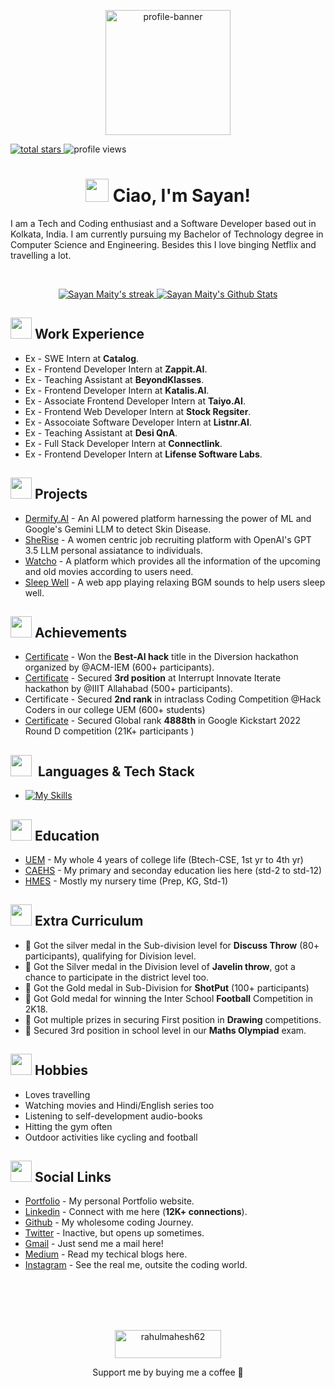 <p align="center">
  <img src="https://media.licdn.com/dms/image/D5616AQFXItKmY2WiHA/profile-displaybackgroundimage-shrink_350_1400/0/1693599519349?e=1727308800&v=beta&t=LNglxvB77y7fh8GuX-MlKcpLdL3m7n8tqBLx3XhNlV8" alt="profile-banner" height="200"/>
</p
<p align="left" display="flex" flexDirection="row">
	<a href="https://github.com/Sayan-Maity?tab=repositories&sort=stargazers">
	  <img alt="total stars" title="Total stars on GitHub" src="https://custom-icon-badges.demolab.com/github/stars/Sayan-Maity?color=55960c&style=for-the-badge&labelColor=488207&logo=star"/>
	</a>
	<a>
	  <img alt="profile views" title="Profile views on GitHub" src="https://komarev.com/ghpvc/?username=Sayan-Maity&style=for-the-badge&color=blue"/>
	</a>
</p>
<h1 align="center" height="19px" gap="1rem"><img src="https://media2.giphy.com/media/v1.Y2lkPTc5MGI3NjExanY4amViYzZnZnVjMmRmdmZ3em5oeGx4bHRodGk3M2d1MDdva3lhNSZlcD12MV9pbnRlcm5hbF9naWZfYnlfaWQmY3Q9cw/SJPm2gTThP43WIwyI4/giphy.webp" width="37"> Ciao, I'm Sayan!</h1>
<p>
	I am a Tech and Coding enthusiast and a Software Developer based out in Kolkata, India. I am currently pursuing my Bachelor of Technology degree in Computer Science and Engineering. Besides this I love binging Netflix and travelling a lot.
</p>

<br/>
<p align="center" display="flex" flexDirection="row">
  <a href="https://github.com/Sayan-Maity/github-readme-streak-stats">
     <img title="🔥 Get streak stats for your profile at git.io/streak-stats" alt="Sayan Maity's streak" src="https://github-readme-stats.vercel.app/api?username=Sayan-Maity&theme=material-palenight&text_color=99FF89&icon_color=C492E3&count_private=true&hide=contribs&show_icons=true"/>
  </a>
  <a href="https://github.com/Sayan-Maity/github-readme-stats">
	  <img alt="Sayan Maity's Github Stats" src="https://github-readme-streak-stats.herokuapp.com?user=Sayan-Maity&theme=material-palenight&hide_border=true&date_format=j%20M%5B%20Y%5D&currStreakLabel=99FF89&currStreakNum=99FF89" />
  </a>
</p>

## <img src="https://media1.giphy.com/media/WmuxJs4o8SvVeuH95p/giphy.webp?cid=ecf05e478xpiq1n0ag1xeig9rfghe1m5n1xnok1wpjpn7epv&ep=v1_stickers_search&rid=giphy.webp&ct=s" width="34">&nbsp;**Work Experience**
* Ex - SWE Intern at **Catalog**. 
* Ex - Frontend Developer Intern at **Zappit.AI**. 
* Ex - Teaching Assistant at **BeyondKlasses**. 
* Ex - Frontend Developer Intern at **Katalis.AI**. 
* Ex - Associate Frontend Developer Intern at **Taiyo.AI**. 
* Ex - Frontend Web Developer Intern at **Stock Regsiter**. 
* Ex - Assocoiate Software Developer Intern at **Listnr.AI**. 
* Ex - Teaching Assistant at **Desi QnA**. 
* Ex - Full Stack Developer Intern at **Connectlink**. 
* Ex - Frontend Developer Intern at **Lifense Software Labs**. 

## <img src="https://media1.giphy.com/media/v1.Y2lkPTc5MGI3NjExaGpzcHBsY2NkOThvMTZsYXJoYms5OXg2Z211ZG9yYzFld2VqMGdnZSZlcD12MV9zdGlja2Vyc19zZWFyY2gmY3Q9cw/1fkd6ZyVpsVB4a3VsO/giphy.webp" width="34">&nbsp;**Projects**
* [Dermify.AI](https://github.com/Sayan-Maity/Derma-Prediction) - An AI powered platform harnessing the power of ML and Google's Gemini LLM to detect Skin Disease.
* [SheRise](https://github.com/Sayan-Maity/SheRise) - A women centric job recruiting platform with OpenAI's GPT 3.5 LLM personal assiatance to individuals.
* [Watcho](https://github.com/Sayan-Maity/Watcho) - A platform which provides all the information of the upcoming and old movies according to users need.
* [Sleep Well](https://github.com/Sayan-Maity/Sleep-Well) - A web app playing relaxing BGM sounds to help users sleep well.

## <img src="https://media4.giphy.com/media/xuZFZEn1xApFPUuN83/giphy.webp?cid=790b7611k5m4lhuknhi5w8jdchimw7aka3kgnlyd8bg40u0o&ep=v1_stickers_search&rid=giphy.webp&ct=s" width="34">&nbsp;**Achievements**
* [Certificate](https://drive.google.com/file/d/1h5U7AGL2P3hVvZrTnNn_MtjAPoCsGqXy/view) - Won the **Best-AI hack** title in the Diversion hackathon organized by @ACM-IEM (600+ participants).
* [Certificate](https://drive.google.com/file/d/1KhpEVulty430_LbtwdGf84HEC7oD2q9x/view) - Secured **3rd position** at Interrupt Innovate Iterate hackathon by @IIIT Allahabad (500+ participants).
* Certificate - Secured **2nd rank** in intraclass Coding Competition @Hack Coders in our college UEM (600+ students)
* [Certificate](https://drive.google.com/file/d/1GnLOEoxs-Y2uB6emKkXTjW60UCyXjIl3/view) - Secured Global rank **4888th** in Google Kickstart 2022 Round D competition (21K+ participants )

## <img src="https://media0.giphy.com/media/kAm4u0lhDCmXnugz6p/200.webp?cid=ecf05e47h24ev10qtfvziw5ene5acs9y3znt7pbc9bfhuhkk&ep=v1_stickers_search&rid=200.webp&ct=ts" width="34">&nbsp; Languages & Tech Stack
* [![My Skills](https://skillicons.dev/icons?i=cpp,java,javascript,typescript,figma,html,css,react,redux,nextjs,tailwind,bootstrap,materialui,sass,styledcomponents,gatsby,d3,nodejs,expressjs,mongodb,mysql,redis,jest,postman,git,github,gitlab,bitbucket,notion,aws,cloudflare,gcp,vercel,docker&perline=13)](https://skillicons.dev)

## <img src="https://media2.giphy.com/media/v1.Y2lkPTc5MGI3NjExZ3NwNWpqamZ2cnFucHFxZ2UwMzc4YWxnbjNubjNvdWdnMWVoM2dvbSZlcD12MV9zdGlja2Vyc19zZWFyY2gmY3Q9cw/yFAuYYi9LYQNI8lmZo/giphy.webp" width="34">&nbsp;**Education**
* [UEM](https://uem.edu.in/uem-kolkata/) - My whole 4 years of college life (Btech-CSE, 1st yr to 4th yr)
* [CAEHS](https://www.caehs.in/) - My primary and seconday education lies here (std-2 to std-12)
* [HMES](https://howardmemorialschool.com/) - Mostly my nursery time (Prep, KG, Std-1)

## <img src="https://media2.giphy.com/media/9b6eDiL0W1aBD8Qk3U/200.webp?cid=790b7611196jkheuwu2t1qzuz9f3wjqow2zxyp1zvvjc4z44&ep=v1_stickers_search&rid=200.webp&ct=s" width="34">&nbsp;**Extra Curriculum**
* 🥈 Got the silver medal in the Sub-division level for **Discuss Throw** (80+ participants), qualifying for Division level.
* 🥈 Got the Silver medal in the Division level of **Javelin throw**, got a chance to participate in the district level too.
* 🥇 Got the Gold medal in Sub-Division for **ShotPut** (100+ participants) 
* 🥇 Got Gold medal for winning the Inter School **Football** Competition in 2K18.
* 🥇 Got multiple prizes in securing First position in **Drawing** competitions.
* 🥉 Secured 3rd position in school level in our **Maths Olympiad** exam.

## <img src="https://media3.giphy.com/media/hRCs4SGk6dS6rJoE7x/giphy.webp?cid=ecf05e47crftv5x6j81xe2i0hq2uw5m35y9eu8w5japvdzin&ep=v1_stickers_search&rid=giphy.webp&ct=s" width="34">&nbsp;**Hobbies**
* Loves travelling
* Watching movies and Hindi/English series too
* Listening to self-development audio-books
* Hitting the gym often
* Outdoor activities like cycling and football

## <img src="https://media1.giphy.com/media/ghvIo7W8i5cxIWcpJV/giphy.webp?cid=790b7611eeb8xmsurnvbfv8utin2h1dtkcbotdpdmohlbqyg&ep=v1_stickers_search&rid=giphy.webp&ct=s" width="34">&nbsp;**Social Links**
* [Portfolio](https://github.com/Sayan-Maity/Derma-Prediction) - My personal Portfolio website.
* [Linkedin](https://github.com/Sayan-Maity/Derma-Prediction) - Connect with me here (**12K+ connections**).
* [Github](https://github.com/Sayan-Maity/SheRise) - My wholesome coding Journey.
* [Twitter](https://github.com/Sayan-Maity/Watcho) - Inactive, but opens up sometimes.
* [Gmail](https://github.com/Sayan-Maity/Sleep-Well) - Just send me a mail here!
* [Medium](https://github.com/Sayan-Maity/Derma-Prediction) - Read my techical blogs here.
* [Instagram](https://www.instagram.com/sayancr777_/) - See the real me, outsite the coding world.

<div align="center">
  <br/><br/><br/><br/>
  <p align = "center">
    <a href="https://www.buymeacoffee.com/sayancr777"> 
	<img align="center" src="https://cdn.buymeacoffee.com/buttons/v2/default-yellow.png" height="45" width="170" alt="rahulmahesh62" />
    </a>
  </p>
  <p>Support me by buying me a coffee 🙂</p>
	
</div>
